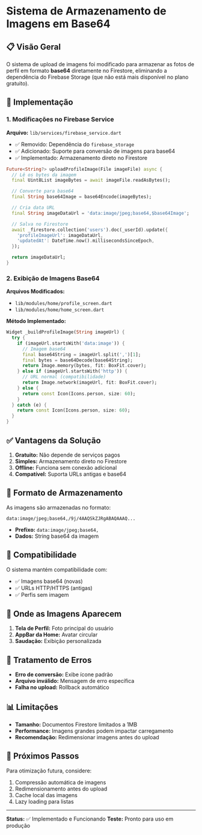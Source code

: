 # Sistema de Armazenamento de Imagens em Base64

## 📋 Visão Geral

O sistema de upload de imagens foi modificado para armazenar as fotos de perfil em formato **base64** diretamente no Firestore, eliminando a dependência do Firebase Storage (que não está mais disponível no plano gratuito).

## 🔧 Implementação

### 1. Modificações no Firebase Service

**Arquivo:** `lib/services/firebase_service.dart`

- ✅ Removido: Dependência do `firebase_storage`
- ✅ Adicionado: Suporte para conversão de imagens para base64
- ✅ Implementado: Armazenamento direto no Firestore

```dart
Future<String?> uploadProfileImage(File imageFile) async {
  // Lê os bytes da imagem
  final Uint8List imageBytes = await imageFile.readAsBytes();

  // Converte para base64
  final String base64Image = base64Encode(imageBytes);

  // Cria data URL
  final String imageDataUrl = 'data:image/jpeg;base64,$base64Image';

  // Salva no Firestore
  await _firestore.collection('users').doc(_userId).update({
    'profileImageUrl': imageDataUrl,
    'updatedAt': DateTime.now().millisecondsSinceEpoch,
  });

  return imageDataUrl;
}
```

### 2. Exibição de Imagens Base64

**Arquivos Modificados:**

- `lib/modules/home/profile_screen.dart`
- `lib/modules/home/home_screen.dart`

**Método Implementado:**

```dart
Widget _buildProfileImage(String imageUrl) {
  try {
    if (imageUrl.startsWith('data:image')) {
      // Imagem base64
      final base64String = imageUrl.split(',')[1];
      final bytes = base64Decode(base64String);
      return Image.memory(bytes, fit: BoxFit.cover);
    } else if (imageUrl.startsWith('http')) {
      // URL normal (compatibilidade)
      return Image.network(imageUrl, fit: BoxFit.cover);
    } else {
      return const Icon(Icons.person, size: 60);
    }
  } catch (e) {
    return const Icon(Icons.person, size: 60);
  }
}
```

## ✅ Vantagens da Solução

1. **Gratuito:** Não depende de serviços pagos
2. **Simples:** Armazenamento direto no Firestore
3. **Offline:** Funciona sem conexão adicional
4. **Compatível:** Suporta URLs antigas e base64

## 📝 Formato de Armazenamento

As imagens são armazenadas no formato:

```
data:image/jpeg;base64,/9j/4AAQSkZJRgABAQAAAQ...
```

- **Prefixo:** `data:image/jpeg;base64,`
- **Dados:** String base64 da imagem

## 🔄 Compatibilidade

O sistema mantém compatibilidade com:

- ✅ Imagens base64 (novas)
- ✅ URLs HTTP/HTTPS (antigas)
- ✅ Perfis sem imagem

## 📱 Onde as Imagens Aparecem

1. **Tela de Perfil:** Foto principal do usuário
2. **AppBar da Home:** Avatar circular
3. **Saudação:** Exibição personalizada

## 🐛 Tratamento de Erros

- **Erro de conversão:** Exibe ícone padrão
- **Arquivo inválido:** Mensagem de erro específica
- **Falha no upload:** Rollback automático

## 📊 Limitações

- **Tamanho:** Documentos Firestore limitados a 1MB
- **Performance:** Imagens grandes podem impactar carregamento
- **Recomendação:** Redimensionar imagens antes do upload

## 🚀 Próximos Passos

Para otimização futura, considere:

1. Compressão automática de imagens
2. Redimensionamento antes do upload
3. Cache local das imagens
4. Lazy loading para listas

---

**Status:** ✅ Implementado e Funcionando
**Teste:** Pronto para uso em produção
